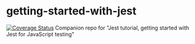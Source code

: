 # getting-started-with-jest
[![Coverage Status](https://coveralls.io/repos/github/cristian-m-vasile/getting-started-with-jest/badge.svg?branch=master)](https://coveralls.io/github/cristian-m-vasile/getting-started-with-jest?branch=master)
Companion repo for "Jest tutorial, getting started with Jest for JavaScript testing"
